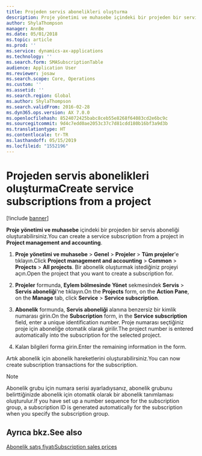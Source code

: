 ```yaml
---
title: Projeden servis abonelikleri oluşturma
description: Proje yönetimi ve muhasebe içindeki bir projeden bir servis aboneliği oluşturabilirsiniz.
author: ShylaThompson
manager: AnnBe
ms.date: 05/01/2018
ms.topic: article
ms.prod: ''
ms.service: dynamics-ax-applications
ms.technology: ''
ms.search.form: SMASubscriptionTable
audience: Application User
ms.reviewer: josaw
ms.search.scope: Core, Operations
ms.custom: ''
ms.assetid: ''
ms.search.region: Global
ms.author: ShylaThompson
ms.search.validFrom: 2016-02-28
ms.dyn365.ops.version: AX 7.0.0
ms.openlocfilehash: 8524072425babc8ceb55e8268f64083cd2e6bc9c
ms.sourcegitcommit: 9d4c7edd0ae2053c37c7d81cdd180b16bf3a9d3b
ms.translationtype: HT
ms.contentlocale: tr-TR
ms.lasthandoff: 05/15/2019
ms.locfileid: "1552196"
---
```

# <a name="create-service-subscriptions-from-a-project"></a><span data-ttu-id="b0d95-103">Projeden servis abonelikleri oluşturma</span><span class="sxs-lookup"><span data-stu-id="b0d95-103">Create service subscriptions from a project</span></span>    

[!include [banner](../includes/banner.md)]


<span data-ttu-id="b0d95-104">**Proje yönetimi ve muhasebe** içindeki bir projeden bir servis aboneliği oluşturabilirsiniz.</span><span class="sxs-lookup"><span data-stu-id="b0d95-104">You can create a service subscription from a project in **Project management and accounting**.</span></span>

1.  <span data-ttu-id="b0d95-105">**Proje yönetimi ve muhasebe** \> **Genel** \> **Projeler** \> **Tüm projeler**'e tıklayın.</span><span class="sxs-lookup"><span data-stu-id="b0d95-105">Click **Project management and accounting** \> **Common** \> **Projects** \> **All projects**.</span></span> <span data-ttu-id="b0d95-106">Bir abonelik oluşturmak istediğiniz projeyi açın.</span><span class="sxs-lookup"><span data-stu-id="b0d95-106">Open the project that you want to create a subscription for.</span></span>

2.  <span data-ttu-id="b0d95-107">**Projeler** formunda, **Eylem bölmesinde** **Yönet** sekmesindek **Servis** \> **Servis aboneliği**'ne tıklayın.</span><span class="sxs-lookup"><span data-stu-id="b0d95-107">On the **Projects** form, on the **Action Pane**, on the **Manage** tab, click **Service** \> **Service subscription**.</span></span>

3.  <span data-ttu-id="b0d95-108">**Abonelik** formunda, **Servis aboneliği** alanına benzersiz bir kimlik numarası girin.</span><span class="sxs-lookup"><span data-stu-id="b0d95-108">On the **Subscription** form, in the **Service subscription** field, enter a unique identification number.</span></span> <span data-ttu-id="b0d95-109">Proje numarası seçtiğiniz proje için aboneliğe otomatik olarak girilir.</span><span class="sxs-lookup"><span data-stu-id="b0d95-109">The project number is entered automatically into the subscription for the selected project.</span></span>

4.  <span data-ttu-id="b0d95-110">Kalan bilgileri forma girin.</span><span class="sxs-lookup"><span data-stu-id="b0d95-110">Enter the remaining information in the form.</span></span>

<span data-ttu-id="b0d95-111">Artık abonelik için abonelik hareketlerini oluşturabilirsiniz.</span><span class="sxs-lookup"><span data-stu-id="b0d95-111">You can now create subscription transactions for the subscription.</span></span>


> [!NOTE]
> <P><span data-ttu-id="b0d95-112">Abonelik grubu için numara serisi ayarladıysanız, abonelik grubunu belirttiğinizde abonelik için otomatik olarak bir abonelik tanımlaması oluşturulur.</span><span class="sxs-lookup"><span data-stu-id="b0d95-112">If you have set up a number sequence for the subscription group, a subscription ID is generated automatically for the subscription when you specify the subscription group.</span></span></P>



## <a name="see-also"></a><span data-ttu-id="b0d95-113">Ayrıca bkz.</span><span class="sxs-lookup"><span data-stu-id="b0d95-113">See also</span></span>

[<span data-ttu-id="b0d95-114">Abonelik satış fiyatı</span><span class="sxs-lookup"><span data-stu-id="b0d95-114">Subscription sales prices</span></span>](subscription-sales-prices.md)

  



